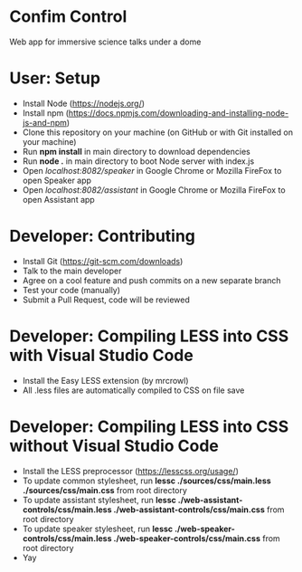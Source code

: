 # Confim Control
Web app for immersive science talks under a dome

# User: Setup
* Install Node (https://nodejs.org/)
* Install npm (https://docs.npmjs.com/downloading-and-installing-node-js-and-npm)
* Clone this repository on your machine (on GitHub or with Git installed on your machine)
* Run **npm install** in main directory to download dependencies
* Run **node .** in main directory to boot Node server with index.js
* Open *localhost:8082/speaker* in Google Chrome or Mozilla FireFox to open Speaker app
* Open *localhost:8082/assistant* in Google Chrome or Mozilla FireFox to open Assistant app

# Developer: Contributing
* Install Git (https://git-scm.com/downloads)
* Talk to the main developer
* Agree on a cool feature and push commits on a new separate branch
* Test your code (manually)
* Submit a Pull Request, code will be reviewed

# Developer: Compiling LESS into CSS with Visual Studio Code
* Install the Easy LESS extension (by mrcrowl)
* All .less files are automatically compiled to CSS on file save

# Developer: Compiling LESS into CSS without Visual Studio Code
* Install the LESS preprocessor (https://lesscss.org/usage/)
* To update common stylesheet, run **lessc ./sources/css/main.less ./sources/css/main.css** from root directory
* To update assistant stylesheet, run **lessc ./web-assistant-controls/css/main.less ./web-assistant-controls/css/main.css** from root directory
* To update speaker stylesheet, run **lessc ./web-speaker-controls/css/main.less ./web-speaker-controls/css/main.css** from root directory
* Yay
